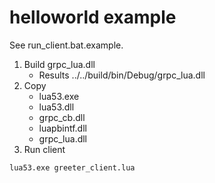 # helloworld example

See run_client.bat.example.

1. Build grpc_lua.dll
	* Results ../../build/bin/Debug/grpc_lua.dll
1. Copy
	* lua53.exe
	* lua53.dll
	* grpc_cb.dll
	* luapbintf.dll
	* grpc_lua.dll
1. Run client
```
lua53.exe greeter_client.lua
```
